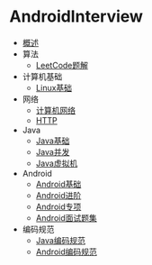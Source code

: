 # AndroidInterview

* [概述](README.md)
* 算法
    - [LeetCode题解](https://yeungeek.github.io/java-leetcode/)
* 计算机基础
    - [Linux基础](1_basic/1_linux.md)
* 网络
    - [计算机网络](2_network/1_basic.md)
    - [HTTP](2_network/2_http.md)
* Java
    - [Java基础](3_java/1_basic.md)
    - [Java并发](3_java/2_concurrency.md)
    - [Java虚拟机](3_java/3_vitrual_machine.md)
* Android
    - [Android基础](4_android/1_basic.md)
    - [Android进阶](4_android/2_adv.md)
    - [Android专项](4_android/3_spc.md)
    - [Android面试题集](4_android/4_interview.md)
* 编码规范
    - [Java编码规范](5_code/1_java.md)
    - [Android编码规范](5_code/2_android.md)